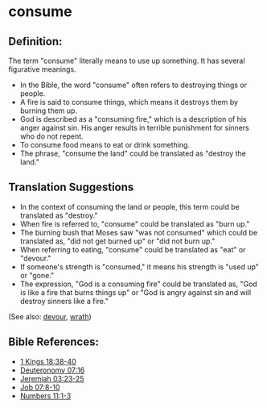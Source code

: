 # consume #

## Definition: ##

The term "consume" literally means to use up something. It has several figurative meanings.

* In the Bible, the word "consume" often refers to destroying things or people.
* A fire is said to consume things, which means it destroys them by burning them up.
* God is described as a "consuming fire," which is a description of his anger against sin. His anger results in terrible punishment for sinners who do not repent.
* To consume food means to eat or drink something.
* The phrase, "consume the land" could be translated as "destroy the land."

## Translation Suggestions ##

* In the context of consuming the land or people, this term could be translated as "destroy."
* When fire is referred to, "consume" could be translated as "burn up."
* The burning bush that Moses saw "was not consumed" which could be translated as, "did not get burned up" or "did not burn up."
* When referring to eating, "consume" could be translated as "eat" or "devour."
* If someone's strength is "consumed," it means his strength is "used up" or "gone."
* The expression, "God is a consuming fire" could be translated as, "God is like a fire that burns things up" or "God is angry against sin and will destroy sinners like a fire."

(See also: [devour](../other/devour.md), [wrath](../kt/wrath.md))

## Bible References: ##

* [1 Kings 18:38-40](en/tn/1ki/help/18/38)
* [Deuteronomy 07:16](en/tn/deu/help/07/16)
* [Jeremiah 03:23-25](en/tn/jer/help/03/23)
* [Job 07:8-10](en/tn/job/help/07/08)
* [Numbers 11:1-3](en/tn/num/help/11/01)